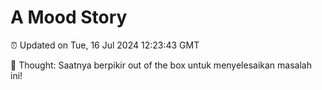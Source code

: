 # A Mood Story

⏰ Updated on Tue, 16 Jul 2024 12:23:43 GMT

💭 Thought: Saatnya berpikir out of the box untuk menyelesaikan masalah ini!


